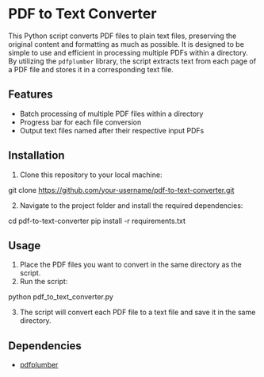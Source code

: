 # PDF to Text Converter

This Python script converts PDF files to plain text files, preserving the original content and formatting as much as possible. It is designed to be simple to use and efficient in processing multiple PDFs within a directory. By utilizing the `pdfplumber` library, the script extracts text from each page of a PDF file and stores it in a corresponding text file.

## Features

- Batch processing of multiple PDF files within a directory
- Progress bar for each file conversion
- Output text files named after their respective input PDFs

## Installation

1. Clone this repository to your local machine:

git clone https://github.com/your-username/pdf-to-text-converter.git

2. Navigate to the project folder and install the required dependencies:

cd pdf-to-text-converter
pip install -r requirements.txt


## Usage

1. Place the PDF files you want to convert in the same directory as the script.
2. Run the script:

python pdf_to_text_converter.py

3. The script will convert each PDF file to a text file and save it in the same directory.

## Dependencies

- [pdfplumber](https://github.com/jsvine/pdfplumber)

